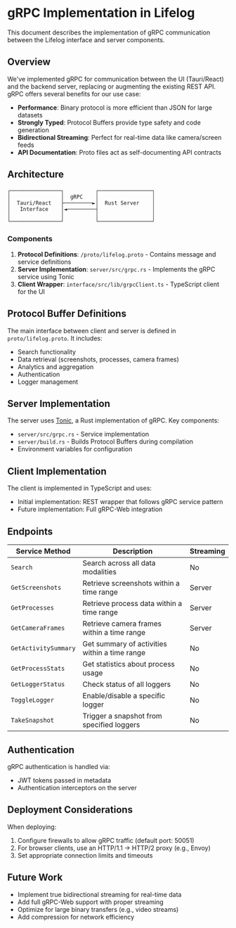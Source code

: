 # gRPC Implementation in Lifelog

This document describes the implementation of gRPC communication between the Lifelog interface and server components.

## Overview

We've implemented gRPC for communication between the UI (Tauri/React) and the backend server, replacing or augmenting the existing REST API. gRPC offers several benefits for our use case:

- **Performance**: Binary protocol is more efficient than JSON for large datasets
- **Strongly Typed**: Protocol Buffers provide type safety and code generation
- **Bidirectional Streaming**: Perfect for real-time data like camera/screen feeds
- **API Documentation**: Proto files act as self-documenting API contracts

## Architecture

```
┌────────────────┐          ┌─────────────────┐
│                │  gRPC    │                 │
│  Tauri/React   ├─────────►│  Rust Server    │
│   Interface    │◄─────────┤                 │
│                │          │                 │
└────────────────┘          └─────────────────┘
```

### Components

1. **Protocol Definitions**: `/proto/lifelog.proto` - Contains message and service definitions
2. **Server Implementation**: `server/src/grpc.rs` - Implements the gRPC service using Tonic
3. **Client Wrapper**: `interface/src/lib/grpcClient.ts` - TypeScript client for the UI

## Protocol Buffer Definitions

The main interface between client and server is defined in `proto/lifelog.proto`. It includes:

- Search functionality
- Data retrieval (screenshots, processes, camera frames)
- Analytics and aggregation
- Authentication
- Logger management

## Server Implementation

The server uses [Tonic](https://github.com/hyperium/tonic), a Rust implementation of gRPC. Key components:

- `server/src/grpc.rs` - Service implementation
- `server/build.rs` - Builds Protocol Buffers during compilation
- Environment variables for configuration

## Client Implementation

The client is implemented in TypeScript and uses:

- Initial implementation: REST wrapper that follows gRPC service pattern
- Future implementation: Full gRPC-Web integration

## Endpoints

| Service Method        | Description                                    | Streaming |
|-----------------------|------------------------------------------------|-----------|
| `Search`              | Search across all data modalities              | No        |
| `GetScreenshots`      | Retrieve screenshots within a time range       | Server    |
| `GetProcesses`        | Retrieve process data within a time range      | Server    |
| `GetCameraFrames`     | Retrieve camera frames within a time range     | Server    |
| `GetActivitySummary`  | Get summary of activities within a time range  | No        |
| `GetProcessStats`     | Get statistics about process usage             | No        |
| `GetLoggerStatus`     | Check status of all loggers                    | No        |
| `ToggleLogger`        | Enable/disable a specific logger               | No        |
| `TakeSnapshot`        | Trigger a snapshot from specified loggers      | No        |

## Authentication

gRPC authentication is handled via:

- JWT tokens passed in metadata
- Authentication interceptors on the server

## Deployment Considerations

When deploying:

1. Configure firewalls to allow gRPC traffic (default port: 50051)
2. For browser clients, use an HTTP/1.1 -> HTTP/2 proxy (e.g., Envoy)
3. Set appropriate connection limits and timeouts

## Future Work

- Implement true bidirectional streaming for real-time data
- Add full gRPC-Web support with proper streaming
- Optimize for large binary transfers (e.g., video streams)
- Add compression for network efficiency 